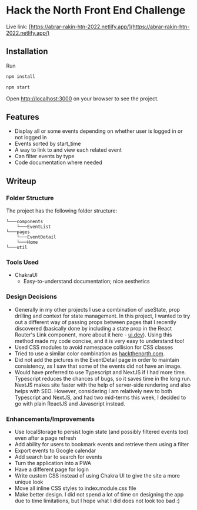 # Hack the North Front End Challenge
Live link: [https://abrar-rakin-htn-2022.netlify.app/](https://abrar-rakin-htn-2022.netlify.app/) 

## Installation
Run
```bash
npm install
```
```bash    
npm start
```
Open [http://localhost:3000](http://localhost:3000) on your browser to see the project.

## Features

- Display all or some events depending on whether user is logged in or not logged in
- Events sorted by start_time
- A way to link to and view each related event
- Can filter events by type
- Code documentation where needed

## Writeup
### Folder Structure
The project has the following folder structure:
```
└───components
    └───EventList
└───pages
    └───EventDetail
    └───Home
└───util
```

### Tools Used
- ChakraUI
  - Easy-to-understand documentation; nice aesthetics

### Design Decisions
- Generally in my other projects I use a combination of useState, prop drilling and context for state management. In this project, I wanted to try out a different way of passing props between pages that I recently discovered (basically done by including a state prop in the React Router's Link component, more about it here - [ui.dev](https://ui.dev/react-router-pass-props-to-link)). Using this method made my code concise, and it is very easy to understand too!
- Used CSS modules to avoid namespace collision for CSS classes 
- Tried to use a similar color combination as [hackthenorth.com](https://hackthenorth.com/). 
- Did not add the pictures in the EventDetail page in order to maintain consistency, as I saw that some of the events did not have an image.
- Would have preferred to use Typescript and NextJS if I had more time. Typescript reduces the chances of bugs, so it saves time in the long run. NextJS makes site faster with the help of server-side rendering and also helps with SEO. However, considering I am relatively new to both Typescript and NextJS, and had two mid-terms this week, I decided to go with plain ReactJS and Javascript instead.  


### Enhancements/Improvements 
- Use localStorage to persist login state (and possibly filtered events too) even after a page refresh
- Add ability for users to bookmark events and retrieve them using a filter
- Export events to Google calendar
- Add search bar to search for events
- Turn the application into a PWA
- Have a different page for login
- Write custom CSS instead of using Chakra UI to give the site a more unique look
- Move all inline CSS styles to index.module.css file
- Make better design. I did not spend a lot of time on designing the app due to time limitations, but I hope what I did does not look too bad :)
